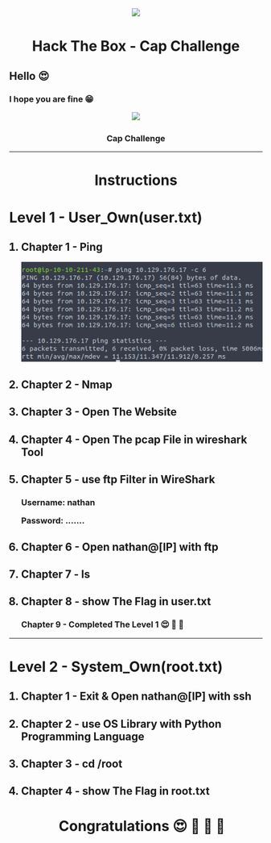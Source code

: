 <div align="center"><img src="https://i.ytimg.com/vi/_pjICT3pdNw/maxresdefault.jpg" width="500" /><br><h1>Hack The Box - Cap Challenge</h1></div>

<h2>Hello 😍</h2>

<h3>I hope you are fine 😁</h3>

<div align="center" id="Cap"><img src="https://www.olawaleh.com/blog/wp-content/uploads/2021/06/cap.png" width="250" /><h3>Cap Challenge</h3></div>

<hr>
<div align="center"><h1>Instructions</h1></div>
  <h1>Level 1 - User_Own(user.txt)</h1>

<ol>
  <h2><li>Chapter 1 - Ping</li></h2>
  <img src="ping.png" />
  <h2><li>Chapter 2 - Nmap</li></h2>
  <h2><li>Chapter 3 - Open The Website</li></h2>
  <h2><li>Chapter 4 - Open The pcap File in wireshark Tool</li></h2>
  <h2><li>Chapter 5 - use ftp Filter in WireShark</li></h2>
  
  <h3><p>Username: nathan</p>
    <p>Password: .......</p></h3>
  
  <h2><li>Chapter 6 - Open nathan@[IP] with ftp</li></h2>
  <h2><li>Chapter 7 - ls</li></h2>
  <h2><li>Chapter 8 - show The Flag in user.txt</li></h2>
  <h3>Chapter 9 - Completed The Level 1 😍 🥳 💪</h3>
  </ol>

  <hr>
  <h1>Level 2 - System_Own(root.txt)</h1>
  <ol>
  <h2><li>Chapter 1 - Exit & Open nathan@[IP] with ssh</li></h2>
  <h2><li>Chapter 2 - use OS Library with Python Programming Language</li></h2>
  <h2><li>Chapter 3 - cd /root</li></h2>
  <h2><li>Chapter 4 - show The Flag in root.txt</li></h2>
  
  <div align="center"> <h1>Congratulations 😍 🤩 🥳 💪</h2> </div>
  </ol>
